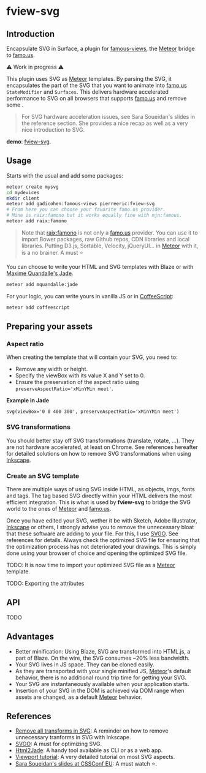 # fview-svg
## Introduction
Encapsulate SVG in Surface, a plugin for [famous-views], the [Meteor] bridge to [famo.us].

:warning: Work in progress :warning:

This plugin uses SVG as [Meteor] templates. By parsing the SVG, it encapsulates the part of the SVG that you want to animate into [famo.us]  `StateModifier` and `Surfaces`. This delivers hardware accelerated performance to SVG on all browsers that supports [famo.us] and remove some .

> For SVG hardware acceleration issues, see Sara Soueidan's slides in the reference section. She provides a nice recap as well as a very nice introduction to SVG.

**demo**: [fview-svg](http://fview-svg.meteor.com/).

## Usage
Starts with the usual and add some packages:
```bash
meteor create mysvg
cd mydevices
mkdir client
meteor add gadicohen:famous-views pierreeric:fview-svg
# From here you can choose your favorite famo.us provider.
# Mine is raix:famono but it works equally fine with mjn:famous.
meteor add raix:famono
```

> Note that [raix:famono](https://atmospherejs.com/raix/famono) is not only a [famo.us] provider. You can use it to import Bower packages, raw Github repos, CDN libraries and local libraries. Putting D3.js, Sortable, Velocity, jQueryUI... in [Meteor] with it, is a no brainer. A must :star:

You can choose to write your HTML and SVG templates with Blaze or
with [Maxime Quandalle's Jade](https://github.com/mquandalle/meteor-jade).
```bash
meteor add mquandalle:jade
```

For your logic, you can write yours in vanilla JS or in [CoffeeScript](https://atmospherejs.com/meteor/coffeescript):
```bash
meteor add coffeescript
```

## Preparing your assets
### Aspect ratio
When creating the template that will contain your SVG, you need to:
* Remove any width or height.
* Specify the viewBox with its value X and Y set to 0.
* Ensure the preservation of the aspect ratio using `preserveAspectRatio='xMinYMin meet'`.

**Example in Jade**
```jade
svg(viewBox='0 0 400 300', preserveAspectRatio='xMinYMin meet')
```

### SVG transformations
You should better stay off SVG transformations (translate, rotate, ...). They are not hardware accelerated, at least on Chrome. See references hereafter for detailed solutions on how to remove SVG transformations when using [Inkscape].

### Create an SVG template
There are multiple ways of using SVG inside HTML, as objects, imgs, fonts and tags. The tag based SVG directly within your HTML delivers the most efficient integration. This is what is used by **fview-svg** to bridge the SVG world to the ones of [Meteor] and [famo.us].

Once you have edited your SVG, wether it be with Sketch, Adobe Illustrator, [Inkscape] or others, I strongly advise you to remove the unnecessary bloat that these software are adding to your file. For this, I use [SVGO]. See references for details. Always check the optimized SVG file for ensuring that the optimization process has not deteriorated your drawings. This is simply done using your browser of choice and opening the optimized SVG file.

TODO: It is now time to import your optimized SVG file as a [Meteor] template.

TODO: Exporting the attributes

## API
TODO


## Advantages
* Better minification: Using Blaze, SVG are transformed into HTML.js, a part of Blaze. On the wire, the SVG consumes ~20% less bandwidth.
* Your SVG lives in JS space. They can be cloned easily.
* As they are transported with your single minified JS, [Meteor]'s default behavior, there is no additional round trip time for getting your SVG.
* Your SVG are instantaneously available when your application starts.
* Insertion of your SVG in the DOM is achieved via DOM range when assets are changed, as a default [Meteor] behavior.

## References
* [Remove all transforms in SVG](http://stackoverflow.com/questions/13329125/removing-transforms-in-svg-files): A reminder on how to remove unnecessary tranforms in SVG with Inkscape.
* [SVGO]: A must for optimizing SVG.
* [Html2Jade](http://html2jade.org/): A handy tool available as CLI or as a web app.
* [Viewport tutorial](http://tutorials.jenkov.com/svg/svg-viewport-view-box.html): A very detailed tutorial on most SVG aspects.
* [Sara Soueidan's slides at CSSConf EU](http://slides.com/sarasoueidan/styling-animating-svgs-with-css#/27): A must watch :star:.

[famous-views]: http://famous-views.meteor.com/ "famous-views"
[Meteor]: https://www.meteor.com/ "Meteor"
[famo.us]: http://famo.us/ "famo.us"
[SVGO]: https://github.com/svg/svgo "SVGO"
[Inkscape]: http://inkscape.org/ "Inkscape"
